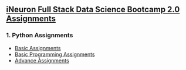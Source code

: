 

## [iNeuron Full Stack Data Science Bootcamp 2.0 Assignments](https://github.com/pdevendragoswami/iNeuron)


### 1. Python Assignments
   - [Basic Assignments](https://github.com/pdevendragoswami/iNeuron/tree/main/Python/Basic%20Assignments)
   - [Basic Programming Assignments](https://github.com/pdevendragoswami/iNeuron/tree/main/Python/Basic%20Programming%20Assignments)
   - [Advance Assignments](https://github.com/pdevendragoswami/iNeuron/tree/main/Python/Advance%20Assignments)

